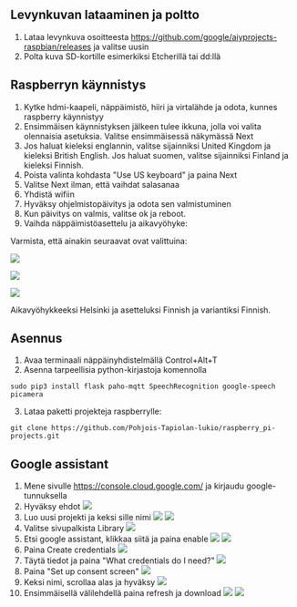 ## Levynkuvan lataaminen ja poltto
1. Lataa levynkuva osoitteesta https://github.com/google/aiyprojects-raspbian/releases ja valitse uusin
2. Polta kuva SD-kortille esimerkiksi Etcherillä tai dd:llä

## Raspberryn käynnistys
1. Kytke hdmi-kaapeli, näppäimistö, hiiri ja virtalähde ja odota, kunnes raspberry käynnistyy
2. Ensimmäisen käynnistyksen jälkeen tulee ikkuna, jolla voi valita olennaisia asetuksia. Valitse ensimmäisessä näkymässä Next
3. Jos haluat kieleksi englannin, valitse sijainniksi United Kingdom ja kieleksi British English. Jos haluat suomen, valitse sijainniksi Finland ja kieleksi Finnish.
4. Poista valinta kohdasta "Use US keyboard" ja paina Next
5. Valitse Next ilman, että vaihdat salasanaa
6. Yhdistä wifiin
7. Hyväksy ohjelmistopäivitys ja odota sen valmistuminen
8. Kun päivitys on valmis, valitse ok ja reboot.
9. Vaihda näppäimistöasettelu ja aikavyöhyke:

Varmista, että ainakin seuraavat ovat valittuina:

![](https://raw.githubusercontent.com/Samelikameli/python-aalto/master/guides/images/interfaces.png)

![](https://raw.githubusercontent.com/Samelikameli/python-aalto/master/guides/images/configuration.png)

![](https://raw.githubusercontent.com/Samelikameli/python-aalto/master/guides/images/localisation.png)

Aikavyöhykkeeksi Helsinki ja asetteluksi Finnish ja variantiksi Finnish.

## Asennus

1. Avaa terminaali näppäinyhdistelmällä Control+Alt+T
2. Asenna tarpeellisia python-kirjastoja komennolla 
```
sudo pip3 install flask paho-mqtt SpeechRecognition google-speech picamera 
```
3. Lataa paketti projekteja raspberrylle:
```
git clone https://github.com/Pohjois-Tapiolan-lukio/raspberry_pi-projects.git
```

## Google assistant
1. Mene sivulle https://console.cloud.google.com/ ja kirjaudu google-tunnuksella
2. Hyväksy ehdot
![](https://raw.githubusercontent.com/Samelikameli/python-aalto/master/guides/images/login.png)
3. Luo uusi projekti ja keksi sille nimi
![](https://raw.githubusercontent.com/Samelikameli/python-aalto/master/guides/images/createproject.png)
![](https://raw.githubusercontent.com/Samelikameli/python-aalto/master/guides/images/projectname.png)
4. Valitse sivupalkista Library
![](https://raw.githubusercontent.com/Samelikameli/python-aalto/master/guides/images/library.png)
5. Etsi google assistant, klikkaa siitä ja paina enable
![](https://raw.githubusercontent.com/Samelikameli/python-aalto/master/guides/images/assistant1.png)
![](https://raw.githubusercontent.com/Samelikameli/python-aalto/master/guides/images/assistant2.png)
6. Paina Create credentials
![](https://raw.githubusercontent.com/Samelikameli/python-aalto/master/guides/images/credentials1.png)
7. Täytä tiedot ja paina "What credentials do I need?"
![](https://raw.githubusercontent.com/Samelikameli/python-aalto/master/guides/images/credentials2.png)
8. Paina "Set up consent screen"
![](https://raw.githubusercontent.com/Samelikameli/python-aalto/master/guides/images/oauth.png)
9. Keksi nimi, scrollaa alas ja hyväksy
![](https://raw.githubusercontent.com/Samelikameli/python-aalto/master/guides/images/oauthname.png)
10. Ensimmäisellä välilehdellä paina refresh ja download
![](https://raw.githubusercontent.com/Samelikameli/python-aalto/master/guides/images/credentials3.png)
![](https://raw.githubusercontent.com/Samelikameli/python-aalto/master/guides/images/credentials4.png)
